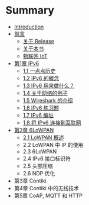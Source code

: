 # Summary

* [Introduction](README.md)
* [前言](0.qian_yan.md)
   * [关于 Release](0_1.guan_yu_release.md)
   * [关于本书](0_2.guan_yu_ben_shu.md)
   * [物联网 IoT](0_3.wu_lian_wang_iot.md)
* [第1章 IPv6](1.di1_zhang_ipv6_md.md)
   * [1.1 一点点历史](1_1.11_yi_dian_dian_li_shi.md)
   * [1.2 IPv6 的概念](1_2.12_ipv6_de_gai_nian.md)
   * [1.3 IPv6 用来做什么？](1_3.13_ipv6_yong_lai_zuo_shi_yao_ff1f.md)
   * [1.4 关于网络的例子](1_4.14_guan_yu_wang_luo_de_li_zi.md)
   * [1.5 Wireshark 的介绍](1_5.15_wireshark_de_jie_shao.md)
   * [1.6 IPv6 练习题](1_6.16_ipv6_lian_xi_ti.md)
   * [1.7 IPv6 编址](1_7.17_ipv6_bian_zhi.md)
   * [1.8 将 IPv6 连接到互联网](1_8.18_jiang_ipv6_lian_jie_dao_hu_lian_wang.md)
* [第2章 6LoWPAN](2.di2_zhang_6lowpan.md)
   * [2.1 LoWPAN 概述](2_1.21_lowpan_gai_shu.md)
   * 2.2 LoWPAN 中 IP 的使用
   * 2.3 6LoWPAN
   * 2.4 IPv6 接口标识符
   * 2.5 头部压缩
   * 2.6 NDP 优化
* 第3章 Contiki
* 第4章  Contiki 中的无线技术
* 第5章 CoAP, MQTT 和 HTTP

